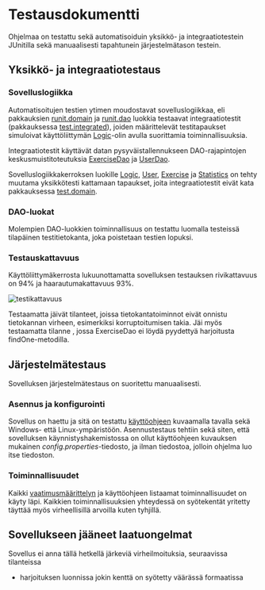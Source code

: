 # Testausdokumentti

Ohjelmaa on testattu sekä automatisoiduin yksikkö- ja integraatiotestein JUnitilla sekä manuaalisesti tapahtunein järjestelmätason testein.

## Yksikkö- ja integraatiotestaus

### Sovelluslogiikka

Automatisoitujen testien ytimen moudostavat sovelluslogiikkaa, eli pakkauksien [runit.domain](https://github.com/hajame/otm-harjoitustyo/tree/master/runIT/src/main/java/runit/domain) ja [runit.dao](https://github.com/hajame/otm-harjoitustyo/tree/master/runIT/src/main/java/runit/dao) luokkia testaavat integraatiotestit (pakkauksessa [test.integrated](https://github.com/hajame/otm-harjoitustyo/tree/master/runIT/src/test/java/test/integrated)), joiden määrittelevät testitapaukset simuloivat käyttöliittymän [Logic](https://github.com/hajame/otm-harjoitustyo/blob/master/runIT/src/main/java/runit/domain/Logic.java)-olin avulla suorittamia toiminnallisuuksia.

Integraatiotestit käyttävät datan pysyväistallennukseen DAO-rajapintojen keskusmuistitoteutuksia [ExerciseDao](https://github.com/hajame/otm-harjoitustyo/blob/master/runIT/src/main/java/runit/dao/ExerciseDao.java) ja [UserDao](https://github.com/hajame/otm-harjoitustyo/blob/master/runIT/src/main/java/runit/dao/UserDao.java).

Sovelluslogiikkakerroksen luokille [Logic](https://github.com/hajame/otm-harjoitustyo/blob/master/runIT/src/main/java/runit/domain/Logic.java), [User](https://github.com/hajame/otm-harjoitustyo/blob/master/runIT/src/main/java/runit/domain/User.java), [Exercise](https://github.com/hajame/otm-harjoitustyo/blob/master/runIT/src/main/java/runit/domain/Exercise.java) ja [Statistics](https://github.com/hajame/otm-harjoitustyo/blob/master/runIT/src/main/java/runit/domain/Statistics.java) on tehty muutama yksikkötesti kattamaan tapaukset, joita integraatiotestit eivät kata pakkauksessa [test.domain](https://github.com/hajame/otm-harjoitustyo/tree/master/runIT/src/test/java/test/domain).

### DAO-luokat

Molempien DAO-luokkien toiminnallisuus on testattu luomalla testeissä tilapäinen testitietokanta, joka poistetaan testien lopuksi.

### Testauskattavuus

Käyttöliittymäkerrosta lukuunottamatta sovelluksen testauksen rivikattavuus on 94% ja haarautumakattavuus 93%.

![testikattavuus](https://github.com/hajame/otm-harjoitustyo/blob/master/dokumentaatio/kuvat/TestikattavuusRunIT.png)

Testaamatta jäivät tilanteet, joissa tietokantatoiminnot eivät onnistu tietokannan virheen, esimerkiksi korruptoitumisen takia. Jäi myös testaamatta tilanne , jossa ExerciseDao ei löydä pyydettyä harjoitusta findOne-metodilla.

## Järjestelmätestaus

Sovelluksen järjestelmätestaus on suoritettu manuaalisesti.

### Asennus ja konfigurointi

Sovellus on haettu ja sitä on testattu [käyttöohjeen](https://github.com/hajame/otm-harjoitustyo/blob/master/dokumentaatio/kayttoohje.md) kuvaamalla tavalla sekä Windows- että Linux-ympäristöön. Asennustestaus tehtiin sekä siten, että sovelluksen käynnistyshakemistossa on ollut käyttöohjeen kuvauksen mukainen _config.properties_-tiedosto, ja ilman tiedostoa, jolloin ohjelma luo itse tiedoston.

### Toiminnallisuudet

Kaikki [vaatimusmäärittelyn](https://github.com/hajame/otm-harjoitustyo/blob/master/dokumentaatio/vaatimusmaarittely.md#perusversion-tarjoama-toiminnallisuus) ja käyttöohjeen listaamat toiminnallisuudet on käyty läpi. Kaikkien toiminnallisuuksien yhteydessä on syötekentät yritetty täyttää myös virheellisillä arvoilla kuten tyhjillä.

## Sovellukseen jääneet laatuongelmat

Sovellus ei anna tällä hetkellä järkeviä virheilmoituksia, seuraavissa tilanteissa
- harjoituksen luonnissa jokin kenttä on syötetty väärässä formaatissa

